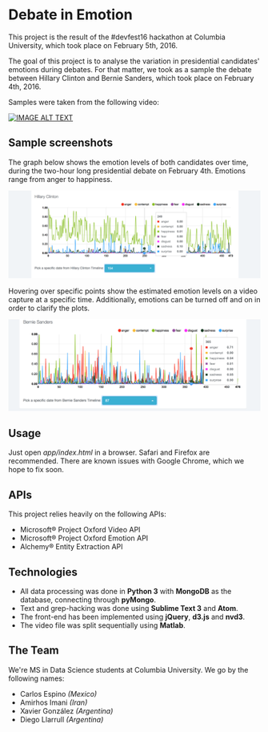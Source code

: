 # Debate in Emotion

This project is the result of the #devfest16 hackathon at Columbia University, which took place on February 5th, 2016. 

The goal of this project is to analyse the variation in presidential candidates' emotions during debates. For that matter, we took as a sample the debate between Hillary Clinton and Bernie Sanders, which took place on February 4th, 2016. 

Samples were taken from the following video:

[![IMAGE ALT TEXT](http://img.youtube.com/vi/5fgBT0eec_4/0.jpg)](http://www.youtube.com/watch?v=5fgBT0eec_4 "Presidential Debate")

## Sample screenshots

The graph below shows the emotion levels of both candidates over time, during the two-hour long presidential debate on February 4th. Emotions range from anger to happiness. 

![alt hillary](./hillary_sshot.png)

Hovering over specific points show the estimated emotion levels on a video capture at a specific time. Additionally, emotions can be turned off and on in order to clarify the plots. 

![alt bernie_sanders](./bernie_sshot.png)


## Usage

Just open *app/index.html* in a browser. Safari and Firefox are recommended. There are known issues with Google Chrome, which we hope to fix soon. 

## APIs

This project relies heavily on the following APIs: 

* Microsoft® Project Oxford Video API
* Microsoft® Project Oxford Emotion API
* Alchemy® Entity Extraction API

## Technologies

* All data processing was done in **Python 3** with **MongoDB** as the database, connecting through **pyMongo**. 
* Text and grep-hacking was done using **Sublime Text 3** and **Atom**. 
* The front-end has been implemented using **jQuery**, **d3.js** and **nvd3**.
* The video file was split sequentially using **Matlab**. 

## The Team

We're MS in Data Science students at Columbia University. We go by the following names:

* Carlos Espino *(Mexico)*
* Amirhos Imani *(Iran)*
* Xavier González *(Argentina)*
* Diego Llarrull *(Argentina)*



